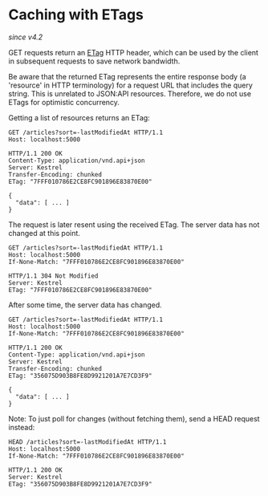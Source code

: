 # Caching with ETags

_since v4.2_

GET requests return an [ETag](https://developer.mozilla.org/en-US/docs/Web/HTTP/Headers/ETag) HTTP header, which can be used by the client in subsequent requests to save network bandwidth.

Be aware that the returned ETag represents the entire response body (a 'resource' in HTTP terminology) for a request URL that includes the query string.
This is unrelated to JSON:API resources. Therefore, we do not use ETags for optimistic concurrency.

Getting a list of resources returns an ETag:

```http
GET /articles?sort=-lastModifiedAt HTTP/1.1
Host: localhost:5000
```

```http
HTTP/1.1 200 OK
Content-Type: application/vnd.api+json
Server: Kestrel
Transfer-Encoding: chunked
ETag: "7FFF010786E2CE8FC901896E83870E00"

{
  "data": [ ... ]
}
```

The request is later resent using the received ETag. The server data has not changed at this point.

```http
GET /articles?sort=-lastModifiedAt HTTP/1.1
Host: localhost:5000
If-None-Match: "7FFF010786E2CE8FC901896E83870E00"
```

```http
HTTP/1.1 304 Not Modified
Server: Kestrel
ETag: "7FFF010786E2CE8FC901896E83870E00"
```

After some time, the server data has changed.

```http
GET /articles?sort=-lastModifiedAt HTTP/1.1
Host: localhost:5000
If-None-Match: "7FFF010786E2CE8FC901896E83870E00"
```

```http
HTTP/1.1 200 OK
Content-Type: application/vnd.api+json
Server: Kestrel
Transfer-Encoding: chunked
ETag: "356075D903B8FE8D9921201A7E7CD3F9"

{
  "data": [ ... ]
}
```

Note: To just poll for changes (without fetching them), send a HEAD request instead:

```http
HEAD /articles?sort=-lastModifiedAt HTTP/1.1
Host: localhost:5000
If-None-Match: "7FFF010786E2CE8FC901896E83870E00"
```

```http
HTTP/1.1 200 OK
Server: Kestrel
ETag: "356075D903B8FE8D9921201A7E7CD3F9"
```
